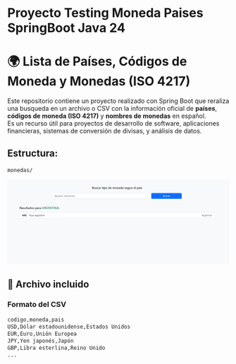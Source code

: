 # Proyecto Testing Moneda Paises SpringBoot Java 24

# 🌍 Lista de Países, Códigos de Moneda y Monedas (ISO 4217)

Este repositorio contiene un proyecto realizado con Spring Boot que reraliza una busqueda en un archivo o CSV con la información oficial de **países**, **códigos de moneda (ISO 4217)** y **nombres de monedas** en español.  
Es un recurso útil para proyectos de desarrollo de software, aplicaciones financieras, sistemas de conversión de divisas, y análisis de datos.


## Estructura:
```text
monedas/

```


![Pantallazo](https://github.com/moleculax/monedas/blob/main/src/main/resources/templates/pantalla.png)
## 📂 Archivo incluido

  


### Formato del CSV

```csv
codigo,moneda,pais
USD,Dólar estadounidense,Estados Unidos
EUR,Euro,Unión Europea
JPY,Yen japonés,Japón
GBP,Libra esterlina,Reino Unido
...


